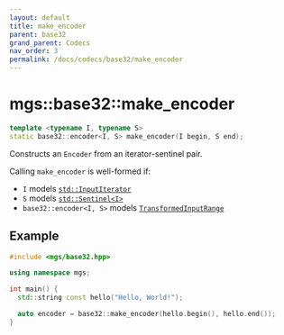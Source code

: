 ```yaml
---
layout: default
title: make_encoder
parent: base32
grand_parent: Codecs
nav_order: 3
permalink: /docs/codecs/base32/make_encoder
---
```


# mgs::base32::make_encoder

```cpp
template <typename I, typename S>
static base32::encoder<I, S> make_encoder(I begin, S end);
```

Constructs an `Encoder` from an iterator-sentinel pair.

Calling `make_encoder` is well-formed if:

* `I` models [`std::InputIterator`]()
* `S` models [`std::Sentinel<I>`]()
* `base32::encoder<I, S>` models [`TransformedInputRange`]()

## Example

```cpp
#include <mgs/base32.hpp>

using namespace mgs;

int main() {
  std::string const hello("Hello, World!");

  auto encoder = base32::make_encoder(hello.begin(), hello.end());
}
```
